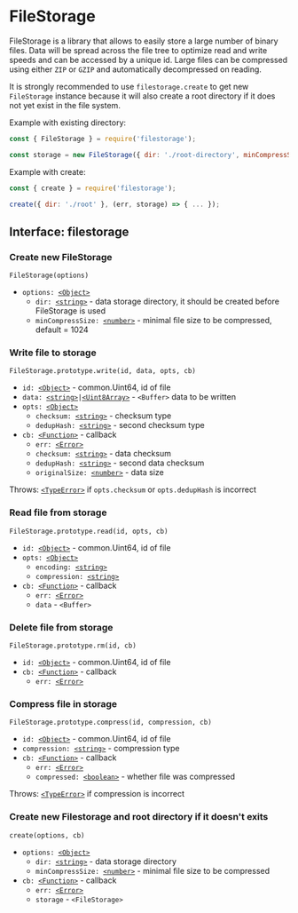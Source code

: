# FileStorage

FileStorage is a library that allows to easily store a large number of binary files.
Data will be spread across the file tree to optimize read and write speeds and can be accessed by a unique id.
Large files can be compressed using either `ZIP` or `GZIP` and automatically decompressed on reading.

It is strongly recommended to use `filestorage.create` to get new `FileStorage` instance
because it will also create a root directory if it does not yet exist in the file system.

Example with existing directory:
```js
const { FileStorage } = require('filestorage');

const storage = new FileStorage({ dir: './root-directory', minCompressSize: 2048 });
```

Example with create:
```js
const { create } = require('filestorage');

create({ dir: './root' }, (err, storage) => { ... });
```


## Interface: filestorage

### Create new FileStorage
`FileStorage(options)`
  - `options: `[`<Object>`][]
    - `dir: `[`<string>`][] -  data storage directory, it should be created
          before FileStorage is used
    - `minCompressSize: `[`<number>`][] -  minimal file size
          to be compressed, default = 1024


### Write file to storage
`FileStorage.prototype.write(id, data, opts, cb)`
  - `id: `[`<Object>`][] -  common.Uint64, id of file
  - `data: `[`<string>`][]` | `[`<Uint8Array>`][] - `<Buffer>` data to be written
  - `opts: `[`<Object>`][]
    - `checksum: `[`<string>`][] -  checksum type
    - `dedupHash: `[`<string>`][] -  second checksum type
  - `cb: `[`<Function>`][] -  callback
    - `err: `[`<Error>`][]
    - `checksum: `[`<string>`][] -  data checksum
    - `dedupHash: `[`<string>`][] -  second data checksum
    - `originalSize: `[`<number>`][] -  data size

Throws: [`<TypeError>`][] if `opts.checksum` or `opts.dedupHash` is incorrect


### Read file from storage
`FileStorage.prototype.read(id, opts, cb)`
  - `id: `[`<Object>`][] -  common.Uint64, id of file
  - `opts: `[`<Object>`][]
    - `encoding: `[`<string>`][]
    - `compression: `[`<string>`][]
  - `cb: `[`<Function>`][] -  callback
    - `err: `[`<Error>`][]
    - `data` - `<Buffer>`


### Delete file from storage
`FileStorage.prototype.rm(id, cb)`
  - `id: `[`<Object>`][] -  common.Uint64, id of file
  - `cb: `[`<Function>`][] -  callback
    - `err: `[`<Error>`][]


### Compress file in storage
`FileStorage.prototype.compress(id, compression, cb)`
  - `id: `[`<Object>`][] -  common.Uint64, id of file
  - `compression: `[`<string>`][] -  compression type
  - `cb: `[`<Function>`][] -  callback
    - `err: `[`<Error>`][]
    - `compressed: `[`<boolean>`][] -  whether file was compressed

Throws: [`<TypeError>`][] if compression is incorrect


### Create new Filestorage and root directory if it doesn't exits
`create(options, cb)`
  - `options: `[`<Object>`][]
    - `dir: `[`<string>`][] -  data storage directory
    - `minCompressSize: `[`<number>`][] -  minimal file size to be compressed
  - `cb: `[`<Function>`][] -  callback
    - `err: `[`<Error>`][]
    - `storage` - `<FileStorage>`


[`<Object>`]: https://developer.mozilla.org/en-US/docs/Web/JavaScript/Reference/Global_Objects/Object
[`<Array>`]: https://developer.mozilla.org/en-US/docs/Web/JavaScript/Reference/Global_Objects/Array
[`<Date>`]: https://developer.mozilla.org/en-US/docs/Web/JavaScript/Reference/Global_Objects/Date
[`<Function>`]: https://developer.mozilla.org/en-US/docs/Web/JavaScript/Reference/Global_Objects/Function
[`<Map>`]: https://developer.mozilla.org/en-US/docs/Web/JavaScript/Reference/Global_Objects/Map
[`<WeakMap>`]: https://developer.mozilla.org/en-US/docs/Web/JavaScript/Reference/Global_Objects/WeakMap
[`<Set>`]: https://developer.mozilla.org/en-US/docs/Web/JavaScript/Reference/Global_Objects/Set
[`<WeakSet>`]: https://developer.mozilla.org/en-US/docs/Web/JavaScript/Reference/Global_Objects/WeakSet
[`<Int8Array>`]: https://developer.mozilla.org/en-US/docs/Web/JavaScript/Reference/Global_Objects/Int8Array
[`<Uint8Array>`]: https://developer.mozilla.org/en-US/docs/Web/JavaScript/Reference/Global_Objects/Uint8Array
[`<Uint8ClampedArray>`]: https://developer.mozilla.org/en-US/docs/Web/JavaScript/Reference/Global_Objects/Uint8ClampedArray
[`<Float32Array>`]: https://developer.mozilla.org/en-US/docs/Web/JavaScript/Reference/Global_Objects/Float32Array
[`<Error>`]: https://developer.mozilla.org/en-US/docs/Web/JavaScript/Reference/Global_Objects/Error
[`<EvalError>`]: https://developer.mozilla.org/en-US/docs/Web/JavaScript/Reference/Global_Objects/EvalError
[`<TypeError>`]: https://developer.mozilla.org/en-US/docs/Web/JavaScript/Reference/Global_Objects/TypeError
[`<RangeError>`]: https://developer.mozilla.org/en-US/docs/Web/JavaScript/Reference/Global_Objects/RangeError
[`<SyntaxError>`]: https://developer.mozilla.org/en-US/docs/Web/JavaScript/Reference/Global_Objects/SyntaxError
[`<ReferenceError>`]: https://developer.mozilla.org/en-US/docs/Web/JavaScript/Reference/Global_Objects/ReferenceError
[`<boolean>`]: https://developer.mozilla.org/en-US/docs/Web/JavaScript/Data_structures#Boolean_type
[`<null>`]: https://developer.mozilla.org/en-US/docs/Web/JavaScript/Data_structures#Null_type
[`<undefined>`]: https://developer.mozilla.org/en-US/docs/Web/JavaScript/Data_structures#Undefined_type
[`<number>`]: https://developer.mozilla.org/en-US/docs/Web/JavaScript/Data_structures#Number_type
[`<string>`]: https://developer.mozilla.org/en-US/docs/Web/JavaScript/Data_structures#String_type
[`<symbol>`]: https://developer.mozilla.org/en-US/docs/Web/JavaScript/Data_structures#Symbol_type
[`<Primitive>`]: https://developer.mozilla.org/en-US/docs/Glossary/Primitive